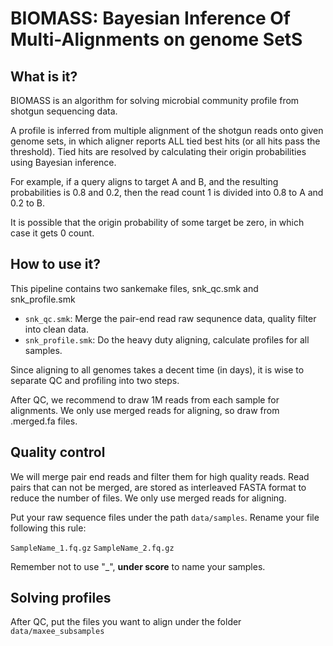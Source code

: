 # BIOMASS: Bayesian Inference Of Multi-Alignments on genome SetS

## What is it?
BIOMASS is an algorithm for solving microbial community profile from shotgun sequencing data.

A profile is inferred from multiple alignment of the shotgun reads onto given genome sets, in which aligner reports ALL tied best hits (or all hits pass the threshold). Tied hits are resolved by calculating their origin probabilities using Bayesian inference. 

For example, if a query aligns to target A and B, and the resulting probabilities is 0.8 and 0.2, then the read count 1 is divided into 0.8 to A and 0.2 to B.

It is possible that the origin probability of some target be zero, in which case it gets 0 count.

## How to use it?
This pipeline contains two sankemake files, snk_qc.smk and snk_profile.smk
* `snk_qc.smk`: Merge the pair-end read raw sequnence data, quality filter into clean data.
* `snk_profile.smk`: Do the heavy duty aligning, calculate profiles for all samples.

Since aligning to all genomes takes a decent time (in days), it is wise to separate QC and profiling into two steps.

After QC, we recommend to draw 1M reads from each sample for alignments. We only use merged reads for aligning, so draw from .merged.fa files.

## Quality control

We will merge pair end reads and filter them for high quality reads. Read pairs that can not be merged, are stored as interleaved FASTA format to reduce the number of files. We only use merged reads for aligning.

Put your raw sequence files under the path `data/samples`. Rename your file following this rule:

`SampleName_1.fq.gz`
`SampleName_2.fq.gz`

Remember not to use "_", **under score** to name your samples.

## Solving profiles

After QC, put the files you want to align under the folder `data/maxee_subsamples`
